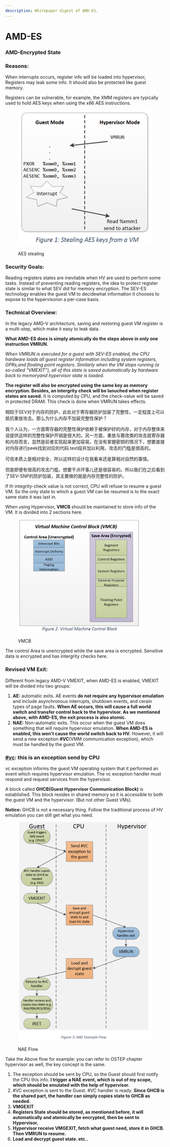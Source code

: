 ```yaml
---
description: Whitepaper digest of AMD-ES.
---
```


# AMD-ES

### **AMD-Encrypted State**

### **Reasons:**

When interrupts occurs, register info will be loaded into hypervisor, Registers may leak some info. It should also be protected like guest memory.

Registers can be vulnerable, for example, the XMM registers are typically used to hold AES keys when using the x86 AES instructions.

<figure><img src="../.gitbook/assets/Screenshot 2023-03-02 093223.png" alt=""><figcaption><p>AES stealing</p></figcaption></figure>

### Security Goals:

Reading registers states are inevitable when HV are used to perform some tasks. Instead of preventing reading registers, the idea to protect register state is similar to what SEV did for memory encryption. The SEV-ES technology enables the guest VM to decidewhat information it chooses to expose to the hypervisoron a per-case basis.

### Technical Overview:

In the legacy AMD-V architecture, saving and restoring guest VM register is a multi-step, which make it easy to leak data.

**What AMD-ES does is simply atomically do the steps above in only one instruction VMRUN.**&#x20;

_When VMRUN is executed for a guest with SEV-ES enabled, the CPU hardware loads all guest register information including system registers, GPRs,and floating point registers. Similarly when the VM stops running (a so-called “VMEXIT”), all of this state is saved automatically by hardware back to memoryand hypervisor state is loaded._

**The register will also be encrypted using the same key as memory encryption. Besides, an intergrity check will be lanuched when register states are saved.** It is computed by CPU, and the check-value will be saved in protected DRAM. This check is done when VMRUN takes effects.

相较于SEV对于内存的防护，此处对于寄存器防护加装了完整性，一定程度上可以抵抗重放攻击。那么为什么内存不加装完整性保护？

我个人认为，一方面寄存器的完整性保护依赖于被保护好的内存，对于内存整体来说提供这样的完整性保护开销是很大的。另一方面，重放与篡改类的攻击就寄存器和内存而言，显然是前者实现起来更加容易。在没有掌握密钥的情况下，想要直接对内存进行peek找到对应的代码.text段并加以利用，攻击的门槛是很高的。

可信本质上是相对安全，所以这样的设计在我看来还是算相对自然的事情。

但是即便有很高的攻击门槛，想要干点坏事儿还是很容易的。所以我们在之后看到了SEV-SNP的防护加装，其主要做的就是内存完整性的防护。

If th integrity-check value is not correct, CPU will refuse to resume a guest VM. So the only state to which a guest VM can be resumed is to the exact same state it was last in.

When using Hypervisor, **VMCB** should be maintained to store info of the VM. It is divided into 2 sections here.

<figure><img src="../.gitbook/assets/Screenshot 2023-03-02 141000.png" alt=""><figcaption><p>VMCB</p></figcaption></figure>

The control Area is unencrypted while the save area is encrypted. Sensitive data is encrypted and has intergrity checks here.

### Revised VM Exit:

Different from legacy AMD-V VMEXIT, when AMD-ES is enabled, VMEXIT will be divided into two groups:&#x20;

1. **AE:** automatic exits. AE events **do not require any hypervisor emulation** and include asynchronous interrupts, shutdown events, and cerain types of page faults. **When AE occurs, this will cause a full world switch and transfer control back to the hypervisor. As we mentioned above, with AMD-ES, the exit process is also atomic.**
2. **NAE:** Non-automatic exits. This occur when the guest VM does something that will require hypervisor emulation. **When AMD-ES is enabled, this won't cause the world switch back to HV.** However, it will send a new exception **#VC**(VMM communication exception), which must be handled by the guest VM.

### [#vc](amd-es.md#vc "mention"): this is an exception send by CPU

vc exception informs the guest VM operating system that it performed an event which requires hypervisor emulation. The vc exception handler must respond and request services from the hypervisor.

A block called **GHCB(Guest Hypervisor Communication Block)** is established. This block resides in shared memory so it is accessible to both the guest VM and the hypervisor. (But not other Guest VMs).

**Notice:** GHCB is not a necessary thing. Follow the traditional process of HV emulation you can still get what you need.

<figure><img src="../.gitbook/assets/Screenshot 2023-03-02 153604.png" alt=""><figcaption><p>NAE Flow</p></figcaption></figure>

Take the Above flow for example: you can refer to OSTEP chapter hypervisor as well, the key concept is the same.

1. The exception should be sent by CPU, so the Guest should first notify the CPU this info. **I trigger a NAE event, which is out of my scope, which should be emulated with the help of hypervisor.**
2. \#VC exception is sent to the Guest. #VC handler is ready. **Since GHCB is the shared part, the handler can simply copies state to GHCB as needed.**
3. **VMGEXIT**
4. **Registers State should be stored, as mentioned before, it will automatically and atomically be encrypted, then be sent to Hypervisor.**
5. **Hypervisor receive VMGEXIT, fetch what guest need, store it in GHCB. Then VMRUN to resume.**
6. **Load and decrypt guest state. etc..**

